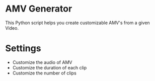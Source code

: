 # AMV Generator

This Python script helps you create customizable AMV's from a given Video.


# Settings
- Customize the audio of AMV
- Customize the duration of each clip
- Customize the number of clips

